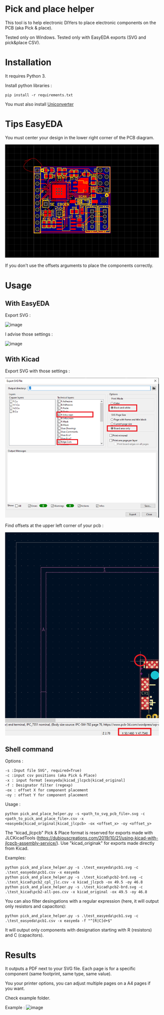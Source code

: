 # Pick and place helper

This tool is to help electronic DIYers to place electronic components on the PCB (aka Pick & place).

Tested only on Windows.
Tested only with EasyEDA exports (SVG and pick&place CSV).

# Installation

It requires Python 3.

Install python libraries :
```
pip install -r requirements.txt
```

You must also install [Uniconverter](requires_install\uniconvertor-2.0rc5-win64_headless.msi)

# Tips EasyEDA

You must center your design in the lower right corner of the PCB diagram.

![image](easyeda_requirements.PNG)

If you don't use the offsets arguments to place the components correctly.


# Usage

## With EasyEDA

Export SVG :

![image](https://user-images.githubusercontent.com/11454444/161438143-bd530f32-b682-42bb-b1e7-e23d3950a69d.png)

I advise those settings :

![image](https://user-images.githubusercontent.com/11454444/161438158-d4c78f8e-e473-462c-8875-ffcdbf9ca1c1.png)

## With Kicad

Export SVG with those settings :

![image](kicad_requirements.png)

Find offsets at the upper left corner of your pcb :

![image](kicad_offsets.png)


## Shell command

Options :
```
-s :Input file SVG", required=True)
-c :input csv positions (aka Pick & Place)
-x : input format [easyeda|kicad_jlcpcb|kicad_original]
-f : Designator filter (regexp)
-ox : offset X for component placement
-oy : offset Y for component placement
```

Usage :
```
python pick_and_place_helper.py -s <path_to_svg_pcb_file>.svg -c <path_to_pick_and_place_file>.csv -x <easyeda|kicad_original|kicad_jlcpcb> -ox <offset_x> -oy <offset_y>
```

The "kicad_jlcpcb" Pick & Place format is reserved for exports made with JLCKicadTools (https://dubiouscreations.com/2019/10/21/using-kicad-with-jlcpcb-assembly-service/).
Use "kicad_originak" for exports made directly from Kicad.

Examples:
```
python pick_and_place_helper.py -s .\test_easyeda\pcb1.svg -c .\test_easyeda\pcb1.csv -x easyeda
python pick_and_place_helper.py -s .\test_kicad\pcb2-brd.svg -c .\test_kicad\pcb2_cpl_jlc.csv -x kicad_jlcpcb -ox 49.5 -oy 46.8
python pick_and_place_helper.py -s .\test_kicad\pcb2-brd.svg -c .\test_kicad\pcb2-all-pos.csv -x kicad_original -ox 49.5 -oy 46.8
```

You can also filter desingations with a regular expression (here, it will output only resistors and capacitors):
```
python pick_and_place_helper.py -s .\test_easyeda\pcb1.svg -c .\test_easyeda\pcb1.csv -x easyeda -f "^[R|C]d+$"
```
It will output only components with designation starting with R (resistors) and C (capacitors).


# Results

It outputs a PDF next to your SVG file.
Each page is for a specific component (same footprint, same type, same value).

You your printer options, you can adjust multiple pages on a A4 pages if you want.

Check example folder.

Example :
![image](https://user-images.githubusercontent.com/11454444/161437782-1039b5b7-5b72-41a5-b965-9d52ad39bddf.png)
